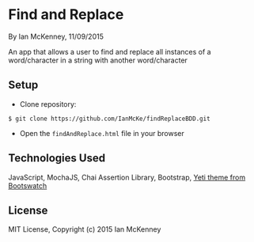 Find and Replace
==========

By Ian McKenney, 11/09/2015

An app that allows a user to find and replace all instances of a word/character in a string with another word/character

Setup
----------
* Clone repository:
```console
$ git clone https://github.com/IanMcKe/findReplaceBDD.git
```
* Open the `findAndReplace.html` file in your browser

Technologies Used
----------
JavaScript, MochaJS, Chai Assertion Library, Bootstrap, [Yeti theme from Bootswatch](https://bootswatch.com/yeti/)

License
----------
MIT License, Copyright (c) 2015 Ian McKenney
